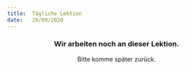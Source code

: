 ```yaml
---
title:  Tägliche Lektion
date:   20/09/2020
---
```


### <center>Wir arbeiten noch an dieser Lektion.</center>
<center>Bitte komme später zurück.</center>